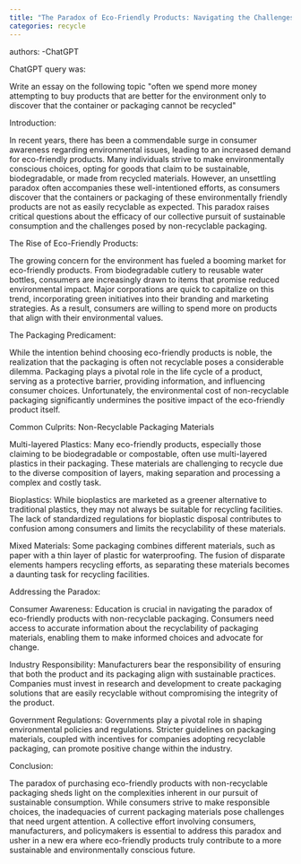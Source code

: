 ```yaml
---
title: "The Paradox of Eco-Friendly Products: Navigating the Challenges of Non-Recyclable Packaging"
categories: recycle
---
```


authors:
-ChatGPT

ChatGPT query was: 

Write an essay on the following topic "often we spend more money attempting to buy products that are better for the environment only to discover that the container or packaging cannot be recycled"

Introduction:

In recent years, there has been a commendable surge in consumer awareness regarding environmental issues, leading to an increased demand for eco-friendly products. Many individuals strive to make environmentally conscious choices, opting for goods that claim to be sustainable, biodegradable, or made from recycled materials. However, an unsettling paradox often accompanies these well-intentioned efforts, as consumers discover that the containers or packaging of these environmentally friendly products are not as easily recyclable as expected. This paradox raises critical questions about the efficacy of our collective pursuit of sustainable consumption and the challenges posed by non-recyclable packaging.

The Rise of Eco-Friendly Products:

The growing concern for the environment has fueled a booming market for eco-friendly products. From biodegradable cutlery to reusable water bottles, consumers are increasingly drawn to items that promise reduced environmental impact. Major corporations are quick to capitalize on this trend, incorporating green initiatives into their branding and marketing strategies. As a result, consumers are willing to spend more on products that align with their environmental values.

The Packaging Predicament:

While the intention behind choosing eco-friendly products is noble, the realization that the packaging is often not recyclable poses a considerable dilemma. Packaging plays a pivotal role in the life cycle of a product, serving as a protective barrier, providing information, and influencing consumer choices. Unfortunately, the environmental cost of non-recyclable packaging significantly undermines the positive impact of the eco-friendly product itself.

Common Culprits: Non-Recyclable Packaging Materials

Multi-layered Plastics:
Many eco-friendly products, especially those claiming to be biodegradable or compostable, often use multi-layered plastics in their packaging. These materials are challenging to recycle due to the diverse composition of layers, making separation and processing a complex and costly task.

Bioplastics:
While bioplastics are marketed as a greener alternative to traditional plastics, they may not always be suitable for recycling facilities. The lack of standardized regulations for bioplastic disposal contributes to confusion among consumers and limits the recyclability of these materials.

Mixed Materials:
Some packaging combines different materials, such as paper with a thin layer of plastic for waterproofing. The fusion of disparate elements hampers recycling efforts, as separating these materials becomes a daunting task for recycling facilities.

Addressing the Paradox:

Consumer Awareness:
Education is crucial in navigating the paradox of eco-friendly products with non-recyclable packaging. Consumers need access to accurate information about the recyclability of packaging materials, enabling them to make informed choices and advocate for change.

Industry Responsibility:
Manufacturers bear the responsibility of ensuring that both the product and its packaging align with sustainable practices. Companies must invest in research and development to create packaging solutions that are easily recyclable without compromising the integrity of the product.

Government Regulations:
Governments play a pivotal role in shaping environmental policies and regulations. Stricter guidelines on packaging materials, coupled with incentives for companies adopting recyclable packaging, can promote positive change within the industry.

Conclusion:

The paradox of purchasing eco-friendly products with non-recyclable packaging sheds light on the complexities inherent in our pursuit of sustainable consumption. While consumers strive to make responsible choices, the inadequacies of current packaging materials pose challenges that need urgent attention. A collective effort involving consumers, manufacturers, and policymakers is essential to address this paradox and usher in a new era where eco-friendly products truly contribute to a more sustainable and environmentally conscious future.